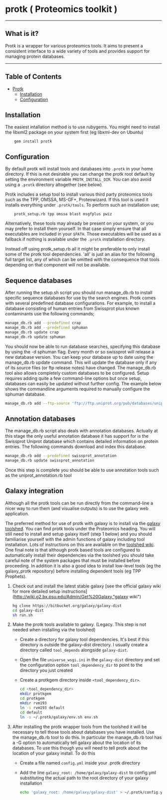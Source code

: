 # protk ( Proteomics toolkit )


***
## What is it?

Protk is a wrapper for various proteomics tools. It aims to present a consistent interface to a wide variety of tools and provides support for managing protein databases. 

***

## Table of Contents

* [Protk](#what-is-it?)
    * [Installation](#installation)
    * [Configuration](#configuration)



## Installation
 
The easiest intallation method is to use rubygems.  You might need to install the libxml2 package on your system first (eg libxml-dev on Ubuntu)

``` shell
    gem install protk
```

## Configuration

By default protk will install tools and databases into `.protk` in your home directory.  If this is not desirable you can change the protk root default by setting the environment variable `PROTK_INSTALL_DIR`. You can also avoid using a `.protk` directory altogether (see below)

Protk includes a setup tool to install various third party proteomics tools such as the TPP, OMSSA, MS-GF+, Proteowizard.  If this tool is used it installs everything under `.protk/tools`.  To perform such an installation use;

```shell
    protk_setup.rb tpp omssa blast msgfplus pwiz
```

Alternatively, these tools may already be present on your system, or you may prefer to install them yourself.  In that case simply ensure that all executables are included in your `$PATH`. Those executables will be used as a fallback if nothing is available under the `.protk` installation directory.


Instead off using protk_setup.rb all it might be preferable to only install some of the protk tool dependencies.  'all' is just an alias for the following full target list, any of which can be omitted with the consequence that tools depending on that component will not be available.



## Sequence databases

After running the setup.sh script you should run manage_db.rb to install specific sequence databases for use by the search engines. Protk comes with several predefined database configurations. For example, to install a database consisting of human entries from Swissprot plus known contaminants use the following commands;

```sh
manage_db.rb add --predefined crap
manage_db.rb add --predefined sphuman
manage_db.rb update crap
manage_db.rb update sphuman
```

You should now be able to run database searches, specifying this database by using the -d sphuman flag.  Every month or so swissprot will release a new database version. You can keep your database up to date using the manage_db.rb update command. This will update the database only if any of its source files (or ftp release notes) have changed. The manage_db.rb tool also allows completely custom databases to be configured. Setup requires adding quite a few command-line options but once setup, databases can easily be updated without further config. The example below shows the commandline arguments required to manually configure the sphuman database.

```sh
manage_db.rb add --ftp-source 'ftp://ftp.uniprot.org/pub/databases/uniprot/current_release/knowledgebase/complete/uniprot_sprot.fasta.gz ftp://ftp.uniprot.org/pub/databases/uniprot/current_release/knowledgebase/complete/reldate.txt' --include-filters '/OS=Homo\ssapiens/' --id-regex 'sp\|.*\|(.*?)\s' --add-decoys --make-blast-index --archive-old sphuman
```

## Annotation databases

The manage_db.rb script also deals with annotation databases.  Actually at this stage the only useful annotation database it has support for is the Swissprot Uniprot database which contains detailed information on protein entries.  The following commands download and index this database.

```sh
manage_db.rb add --predefined swissprot_annotation
manage_db.rb update swissprot_annotation
```

Once this step is complete you should be able to use annotation tools such as the uniprot_annotation.rb tool

## Galaxy integration

Although all the protk tools can be run directly from the command-line a nicer way to run them (and visualise outputs) is to use the galaxy web application.

The preferred method for use of protk with galaxy is to install via the [galaxy toolshed](http://toolshed.g2.bx.psu.edu).  You can find protk tools under the Proteomics heading.  You will still need to install and setup galaxy itself (step 1 below) and you should familiarise yourself with the admin functions of galaxy including tool installation.  Lots of instructions on this are available on the [toolshed wiki](http://wiki.galaxyproject.org/Tool%20Shed).  One final note is that although protk based tools are configured to automatically install their dependencies via the toolshed you should take careful note of the system packages that must be installed before proceeding.  In addition it is also a good idea to install low-level tools (eg the galaxy_protk repository) before installing dependent tools (eg TPP Prophets).

1. Check out and install the latest stable galaxy [see the official galaxy wiki for more detailed setup instructions](http://wiki.g2.bx.psu.edu/Admin/Get%20Galaxy,"galaxy wiki")

    ```sh
    hg clone https://bitbucket.org/galaxy/galaxy-dist 
    cd galaxy-dist
    sh run.sh
    ```


2. Make the protk tools available to galaxy. (Legacy. This step is not needed when installing via the toolshed)

    - Create a directory for galaxy tool dependencies. It's best if this directory is outside the galaxy-dist directory. I usually create a directory called `tool_depends` alongside `galaxy-dist`.
    - Open the file `universe_wsgi.ini` in the `galaxy-dist` directory and set the configuration option `tool_dependency_dir` to point to the directory you just created
    - Create a protkgem directory inside `<tool_dependency_dir>`. 

        ```sh
        cd <tool_dependency_dir>
        mkdir protkgem
		cd protkgem
        mkdir rvm193
        ln -s rvm193 default
        cd default
        ln -s ~/.protk/galaxy/env.sh env.sh
        ```

3. After installing the protk wrapper tools from the toolshed it will be necessary to tell those tools about databases you have installed. Use the manage_db.rb tool to do this.  In particular the manage_db.rb tool has a -G option to automatically tell galaxy about the location of its databases.  To use this though you will need to tell protk about the location of your galaxy install.  To do this
    - Create a file named `config.yml` inside your .protk directory
    - Add the line `galaxy_root: /home/galaxy/galaxy-dist` to config.yml substituting the actual path to the root directory of your galaxy installation

        ```sh 
        echo 'galaxy_root: /home/galaxy/galaxy-dist' > ~/.protk/config.yml
        ```


